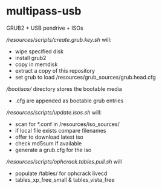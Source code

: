 multipass-usb
=============

GRUB2 + USB pendrive + ISOs

*/resources/scripts/create.grub.key.sh* will:
* wipe specified disk
* install grub2
* copy in memdisk
* extract a copy of this repository
* set grub to load /resources/grub_sources/grub.head.cfg

*/bootisos/* directory stores the bootable media 
* .cfg are appended as bootable grub entries

*/resources/scripts/update.isos.sh* will:
* scan for *.conf in /resources/iso_sources/
* if local file exists compare filenames
* offer to download latest iso
* check md5sum if available
* generate a grub.cfg for the iso

*/resources/scripts/ophcrack.tables.pull.sh* will
* populate /tables/ for ophcrack livecd
* tables_xp_free_small & tables_vista_free
